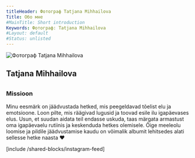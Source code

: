 ```yaml
---
titleHeader: Фотограф Tatjana Mihhailova
Title: Обо мне
#MainTitle: Short introduction
Keywords: Фотограф: Tatjana Mihhailova
#Layout: default
#Status: unlisted
---
```

<div class="row justify-content-center mb-5">
  <div class="col-md-7 text-center" style="max-width: 900px;">
    <img src="/media/images/fotograaf-tatjana-tallinn.jpg" alt="Фотограф Tatjana Mihhailova" class="img-fluid w-50 rounded-circle mb-4 original">
    <h2 class="font-weight-light mb-4">Tatjana Mihhailova</h2>
    <p style="font-size: xx-large;">
      <a href="//www.instagram.com/yugaphoto/" class="pl-3 pr-3"><span class="icon-instagram"></span></a>
      <a href="//www.facebook.com/YugaPhoto/" class="pl-3 pr-3"><span class="icon-facebook"></span></a>
      <a href="mailto:tati@yugaphoto.ee" class="pl-3 pr-3"><span class="icon-envelope"></span></a>
      <a href="https://maps.app.goo.gl/Rr3gviBMrqYZ8FmQ9" class="pl-3 pr-3"><span class="icon-google"></span></a>
    </p>
  </div>
  <div class="col-md-4 mr-auto">
    <h3 class="text-white">Missioon</h3>
    <p>Minu eesmärk on jäädvustada hetked, mis peegeldavad tõelist elu ja emotsioone. Loon pilte, mis räägivad lugusid ja toovad esile ilu igapäevases elus. Usun, et suudan aidata teil endasse uskuda, taas märgata armastust oma igapäevaelu rutiinis ja keskenduda hetkes olemisele. Õige meeleolu loomise ja pildile jäädvustamise kaudu on võimalik albumit lehitsedes alati sellesse hetke naasta ❤️</p>
  </div>
</div>
[include /shared-blocks/instagram-feed]
